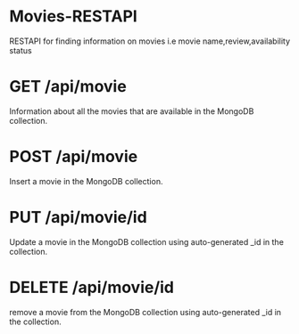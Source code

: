 # Movies-RESTAPI
RESTAPI for finding information on movies i.e movie name,review,availability status

# GET /api/movie
Information about all the movies that are available in the MongoDB collection.

# POST /api/movie
Insert a movie in the MongoDB collection.

# PUT /api/movie/id
Update a movie in the MongoDB collection using auto-generated _id in the collection.

# DELETE /api/movie/id
remove a movie from the MongoDB collection using auto-generated _id in the collection.
